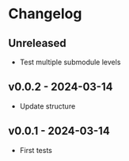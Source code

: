 # Changelog

## Unreleased

- Test multiple submodule levels

## v0.0.2 - 2024-03-14

- Update structure

## v0.0.1 - 2024-03-14

- First tests
